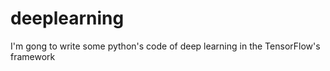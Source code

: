 # deeplearning
I'm gong to write some python's code of deep learning in the TensorFlow's framework 
